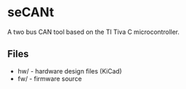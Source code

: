# seCANt

A two bus CAN tool based on the TI Tiva C microcontroller.

## Files
- hw/ - hardware design files (KiCad)
- fw/ - firmware source
